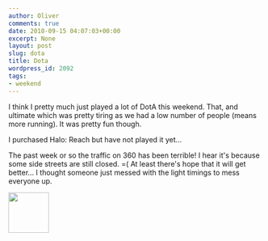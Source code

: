 ```yaml
---
author: Oliver
comments: true
date: 2010-09-15 04:07:03+00:00
excerpt: None
layout: post
slug: dota
title: Dota
wordpress_id: 2092
tags:
- weekend
---
```


I think I pretty much just played a lot of DotA this weekend.  That, and ultimate which was pretty tiring as we had a low number of people (means more running).  It was pretty fun though.

I purchased Halo: Reach but have not played it yet...

The past week or so the traffic on 360 has been terrible!  I hear it's because some side streets are still closed. =(  At least there's hope that it will get better... I thought someone just messed with the light timings to mess everyone up.

<a href="https://www.owiber.com/?attachment_id=2093" rel="attachment wp-att-2093"><img src="https://www.owiber.com/wp-content/uploads/2010/09/Photo-on-2010-09-14-at-23.04-80x80.jpg" alt="" title="Photo on 2010-09-14 at 23.04" width="80" height="80" class="alignnone size-thumbnail wp-image-2093" /></a>